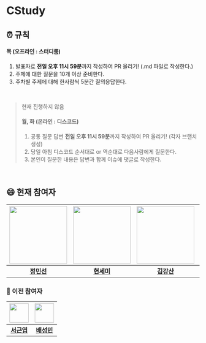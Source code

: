 # CStudy
## ⏰ 규칙
#### **목 (오프라인 : 스터디룸)**
1. 발표자료 **전일 오후 11시 59분**까지 작성하여 PR 올리기! (.md 파일로 작성한다.)
2. 주제에 대한 질문을 10개 이상 준비한다.
3. 주차별 주제에 대해 한사람씩 5분간 질의응답한다.

<br/>

> 현재 진행하지 않음
> #### **월, 화 (온라인 : 디스코드)**
> 1. 공통 질문 답변 **전일 오후 11시 59분**까지 작성하여 PR 올리기! (각자 브랜치 생성)
> 2. 당일 아침 디스코드 순서대로 or 역순대로 다음사람에게 질문한다.
> 3. 본인이 질문한 내용은 답변과 함께 이슈에 댓글로 작성한다.

<br/>

## 😄 현재 참여자
|<img src="https://avatars.githubusercontent.com/emoee" width="150" height="150"/>|<img src="https://avatars.githubusercontent.com/SemiHyeon" width="150" height="150"/>|<img src="https://avatars.githubusercontent.com/devstar1223" width="150" height="150"/>|<img src="https://avatars.githubusercontent.com/hye-on" width="150" height="150"/>|
|:-:|:-:|:-:|:-:|
|[**정민선**](https://github.com/emoee)|[**현세미**](https://github.com/SemiHyeon)|[**김강산**](https://github.com/devstar1223)|[**조혜온**](https://github.com/hye-on)|


### 👋 이전 참여자
|<img src="https://avatars.githubusercontent.com/WARDKEY" width="50" height="50"/>|<img src="https://avatars.githubusercontent.com/sungmingt" width="50" height="50"/>|
|:-:|:-:|
|[**서근엽**](https://github.com/WARDKEY)|[**배성민**](https://github.com/sungmingt)|
